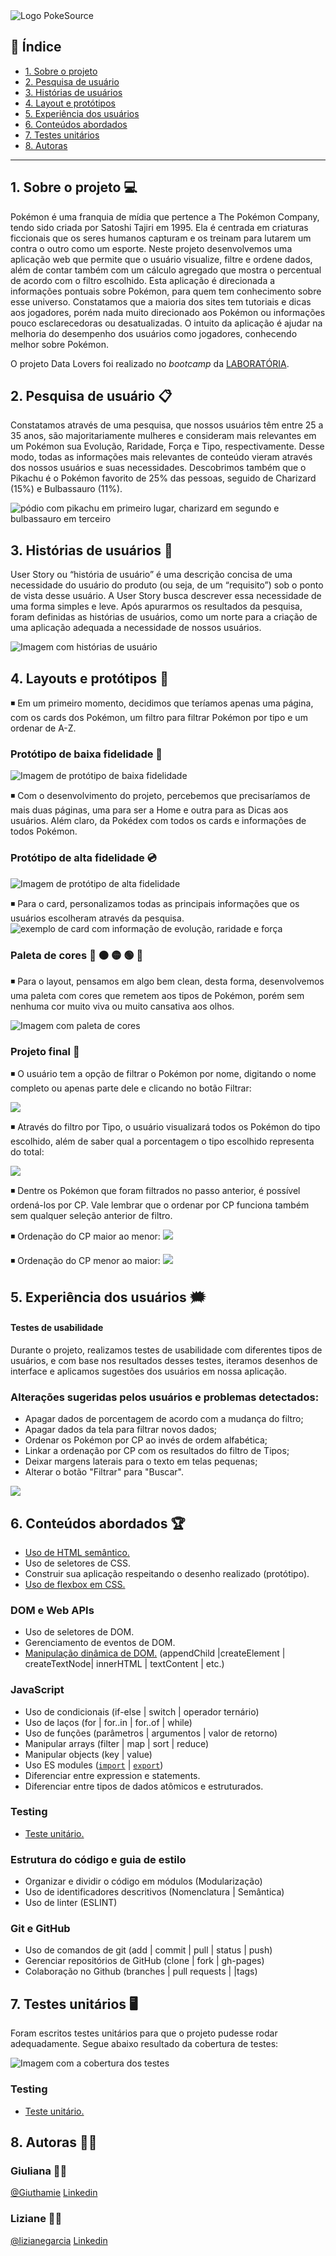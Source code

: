 <img src="logo.png" alt="Logo PokeSource"> 

## :round_pushpin: Índice

* [1. Sobre o projeto](#1-sobre-oprojeto)
* [2. Pesquisa de usuário](#2-pesquisa-deusuário)
* [3. Histórias de usuários](#3-históriasde-usuários)
* [4. Layout e protótipos](#4-layout-eprotótipos)
* [5. Experiência dos usuários](#5-experiência-dosusuários)
* [6. Conteúdos abordados](#6-conteúdos-abordados)
* [7. Testes unitários](#7-testesunitários)
* [8. Autoras](#8-autoras)

---

## 1. Sobre o projeto  :computer:

Pokémon é uma franquia de mídia que pertence a The Pokémon Company, tendo sido criada por Satoshi Tajiri em 1995. Ela é centrada em criaturas ficcionais que os seres humanos capturam e os treinam para lutarem um contra o outro como um esporte.
Neste projeto desenvolvemos uma aplicação web que permite que o usuário visualize, filtre e ordene dados, além de contar também com um cálculo agregado que mostra o percentual de acordo com o filtro escolhido.
Esta aplicação é direcionada a informações pontuais sobre Pokémon, para quem tem conhecimento sobre esse universo. Constatamos que a maioria dos sites tem tutoriais e dicas aos jogadores, porém nada muito direcionado aos Pokémon ou informações pouco esclarecedoras ou desatualizadas.
O intuito da aplicação é ajudar na melhoria do desempenho dos usuários como jogadores, conhecendo melhor sobre Pokémon.

O projeto Data Lovers foi realizado no  _bootcamp_ da [LABORATÓRIA](https://www.laboratoria.la/br).

## 2. Pesquisa de usuário :clipboard:

Constatamos através de uma pesquisa, que nossos usuários têm entre 25 a 35 anos, são majoritariamente mulheres e consideram mais relevantes em um Pokémon sua Evolução, Raridade, Força e Tipo, respectivamente.
Desse modo, todas as informações mais relevantes de conteúdo vieram através dos nossos usuários e suas necessidades.
Descobrimos também que o Pikachu é o Pokémon favorito de 25% das pessoas, seguido de Charizard (15%) e Bulbassauro (11%).

<img src="ranking.png" alt="pódio com pikachu em primeiro lugar, charizard em segundo e bulbassauro em terceiro">

## 3. Histórias de usuários :receipt:

User Story ou “história de usuário” é uma descrição concisa de uma necessidade do usuário do produto (ou seja, de um “requisito”) sob o ponto de vista desse usuário. A User Story busca descrever essa necessidade de uma forma simples e leve.
Após apurarmos os resultados da pesquisa, foram definidas as histórias de usuários, como um norte para a criação de uma aplicação adequada a necessidade de nossos usuários.

<img src="Histórias_de_Usuários.png" alt="Imagem com histórias de usuário">

## 4. Layouts e protótipos :art:

:black_medium_small_square: Em um primeiro momento, decidimos que teríamos apenas uma página, com os cards dos Pokémon, um filtro para filtrar Pokémon por tipo e um ordenar de A-Z.

### Protótipo de baixa fidelidade :floppy_disk:

<img src="Protótipo_Baixa_Fidelidade.png" alt="Imagem de protótipo de baixa fidelidade">

:black_medium_small_square: Com o desenvolvimento do projeto, percebemos que precisaríamos de mais duas páginas, uma para ser a Home e outra para as Dicas aos usuários. Além claro, da Pokédex com todos os cards e informações de todos Pokémon.

### Protótipo de alta fidelidade :cd:

<img src="Protótipo_Figma.jpeg" alt="Imagem de protótipo de alta fidelidade">

:black_medium_small_square: Para o card, personalizamos todas as principais informações que os usuários escolheram através da pesquisa.
<img src="card.gif" alt="exemplo de card com informação de evolução, raridade e força">

### Paleta de cores :red_circle: :orange_circle: :yellow_circle: :green_circle: :large_blue_circle:

:black_medium_small_square: Para o layout, pensamos em algo bem clean, desta forma, desenvolvemos uma paleta com cores que remetem aos tipos de Pokémon, porém sem nenhuma cor muito viva ou muito cansativa aos olhos.

<img src="Paleta_de_Cores.jpeg" alt="Imagem com paleta de cores">

### Projeto final :file_folder:

:black_medium_small_square: O usuário tem a opção de filtrar o Pokémon por nome, digitando o nome completo ou apenas parte dele e clicando no botão Filtrar:

<img src="pesquisapornome.gif">


:black_medium_small_square: Através do filtro por Tipo, o usuário visualizará todos os Pokémon do tipo escolhido, além de saber qual a porcentagem o tipo escolhido representa do total:

<img src="filtrotipos.gif">


:black_medium_small_square: Dentre os Pokémon que foram filtrados no passo anterior, é possível ordená-los por CP. Vale lembrar que o ordenar por CP funciona também sem qualquer seleção anterior de filtro.

:black_medium_small_square: Ordenação do CP maior ao menor:
<img src="ordemmax.gif">


:black_medium_small_square: Ordenação do CP menor ao maior:
<img src="ordemmin.gif">

## 5. Experiência dos usuários :right_anger_bubble:

#### Testes de usabilidade

Durante o projeto, realizamos testes de usabilidade com diferentes tipos de usuários, e com base nos resultados desses testes, iteramos desenhos de interface e aplicamos sugestões dos usuários em nossa aplicação.

### Alterações sugeridas pelos usuários e problemas detectados:

* Apagar dados de porcentagem de acordo com a mudança do filtro;
* Apagar dados da tela para filtrar novos dados;
* Ordenar os Pokémon por CP ao invés de ordem alfabética;
* Linkar a ordenação por CP com os resultados do filtro de Tipos;
* Deixar margens laterais para o texto em telas pequenas;
* Alterar o botão "Filtrar" para "Buscar".

<img src="pikachu.gif">

## 6. Conteúdos abordados :trophy:

- [Uso de HTML semântico.](https://developer.mozilla.org/en-US/docs/Glossary/Semantics#Semantics_in_HTML)
- Uso de seletores de CSS.
- Construir sua aplicação respeitando o desenho realizado (protótipo).
- [Uso de flexbox em CSS.](https://css-tricks.com/snippets/css/a-guide-to-flexbox/)

### DOM e Web APIs

- Uso de seletores de DOM.
- Gerenciamento de eventos de DOM.
- [Manipulação dinâmica de DOM.](https://developer.mozilla.org/pt-BR/docs/DOM/Referencia_do_DOM/Introdu%C3%A7%C3%A3o) (appendChild |createElement | createTextNode| innerHTML | textContent | etc.)

### JavaScript

- Uso de condicionais (if-else | switch | operador ternário)
- Uso de laços (for | for..in | for..of | while)
- Uso de funções (parâmetros | argumentos | valor de retorno)
- Manipular arrays (filter | map | sort | reduce)
- Manipular objects (key | value)
- Uso ES modules ([`import`](https://developer.mozilla.org/en-US/docs/Web/JavaScript/Reference/Statements/import) | [`export`](https://developer.mozilla.org/en-US/docs/Web/JavaScript/Reference/Statements/export))
- Diferenciar entre expression e statements.
- Diferenciar entre tipos de dados atômicos e estruturados.

### Testing

- [Teste unitário.](https://jestjs.io/docs/pt-BR/getting-started)

### Estrutura do código e guia de estilo

- Organizar e dividir o código em módulos (Modularização)
- Uso de identificadores descritivos (Nomenclatura | Semântica)
- Uso de linter (ESLINT)

### Git e GitHub

- Uso de comandos de git (add | commit | pull | status | push)
- Gerenciar repositórios de GitHub (clone | fork | gh-pages)
- Colaboração no Github (branches | pull requests | |tags)

## 7. Testes unitários :desktop_computer:

Foram escritos testes unitários para que o projeto pudesse rodar adequadamente.
Segue abaixo resultado da cobertura de testes:

<img src="teste.png" alt="Imagem com a cobertura dos testes">

### Testing

- [Teste unitário.](https://jestjs.io/docs/pt-BR/getting-started)

## 8. Autoras :woman_technologist:
### Giuliana :woman_artist:
[@Giuthamie](https://github.com/Giuthamie)  [Linkedin](https://www.linkedin.com/in/giuliana-thami%C3%AA/)

### Liziane :woman_artist:
[@lizianegarcia](https://github.com/lizianegarcia)  [Linkedin](https://www.linkedin.com/in/liziane-garcia-da-rosa-44ba8832/)
